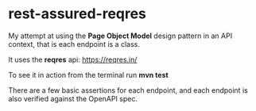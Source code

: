 # rest-assured-reqres

My attempt at using the **Page Object Model** design pattern in an API context, that is each endpoint is a class.

It uses the **reqres** api: https://reqres.in/

To see it in action from the terminal run **mvn test**

There are a few basic assertions for each endpoint, and each endpoint is also verified against the OpenAPI spec.